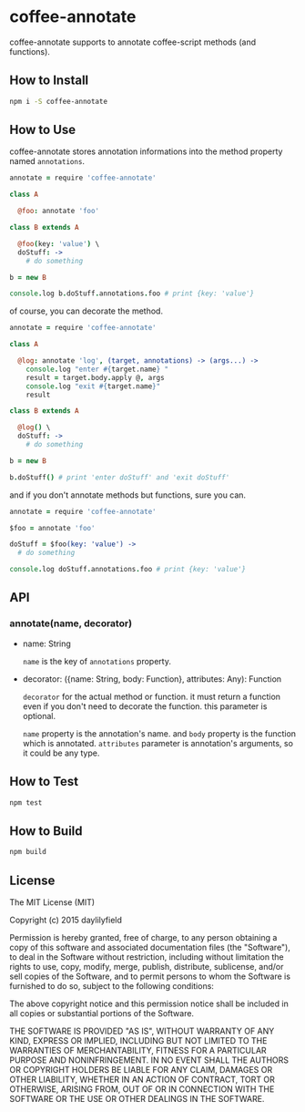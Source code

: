 coffee-annotate
===============

coffee-annotate supports to annotate coffee-script methods (and functions).  

How to Install
--------------

```bash
npm i -S coffee-annotate
```

How to Use
----------

coffee-annotate stores annotation informations into the method property named `annotations`.

```coffeescript
annotate = require 'coffee-annotate'

class A

  @foo: annotate 'foo'

class B extends A

  @foo(key: 'value') \
  doStuff: ->
    # do something

b = new B

console.log b.doStuff.annotations.foo # print {key: 'value'}
```

of course, you can decorate the method.

```coffeescript
annotate = require 'coffee-annotate'

class A

  @log: annotate 'log', (target, annotations) -> (args...) ->
    console.log "enter #{target.name} "
    result = target.body.apply @, args
    console.log "exit #{target.name}"
    result

class B extends A

  @log() \
  doStuff: ->
    # do something

b = new B

b.doStuff() # print 'enter doStuff' and 'exit doStuff'
```

and if you don't annotate methods but functions, sure you can.

```coffeescript
annotate = require 'coffee-annotate'

$foo = annotate 'foo'

doStuff = $foo(key: 'value') ->
  # do something

console.log doStuff.annotations.foo # print {key: 'value'}
```

API
---

### annotate(name, decorator)

- name: String

  `name` is the key of `annotations` property.

- decorator: ({name: String, body: Function}, attributes: Any): Function

  `decorator` for the actual method or function. it must return a function even
  if you don't need to decorate the function. this parameter is optional.

  `name` property is the annotation's name. and `body` property is the function
  which is annotated. `attributes` parameter is annotation's arguments, so it
  could be any type.

How to Test
-----------

```bash
npm test
```

How to Build
------------

```bash
npm build
```

License
-------

The MIT License (MIT)

Copyright (c) 2015 daylilyfield

Permission is hereby granted, free of charge, to any person obtaining a copy of
this software and associated documentation files (the "Software"), to deal in
the Software without restriction, including without limitation the rights to
use, copy, modify, merge, publish, distribute, sublicense, and/or sell copies
of the Software, and to permit persons to whom the Software is furnished to do
so, subject to the following conditions:

The above copyright notice and this permission notice shall be included in all
copies or substantial portions of the Software.

THE SOFTWARE IS PROVIDED "AS IS", WITHOUT WARRANTY OF ANY KIND, EXPRESS OR
IMPLIED, INCLUDING BUT NOT LIMITED TO THE WARRANTIES OF MERCHANTABILITY,
FITNESS FOR A PARTICULAR PURPOSE AND NONINFRINGEMENT. IN NO EVENT SHALL THE
AUTHORS OR COPYRIGHT HOLDERS BE LIABLE FOR ANY CLAIM, DAMAGES OR OTHER
LIABILITY, WHETHER IN AN ACTION OF CONTRACT, TORT OR OTHERWISE, ARISING FROM,
OUT OF OR IN CONNECTION WITH THE SOFTWARE OR THE USE OR OTHER DEALINGS IN THE
SOFTWARE.

